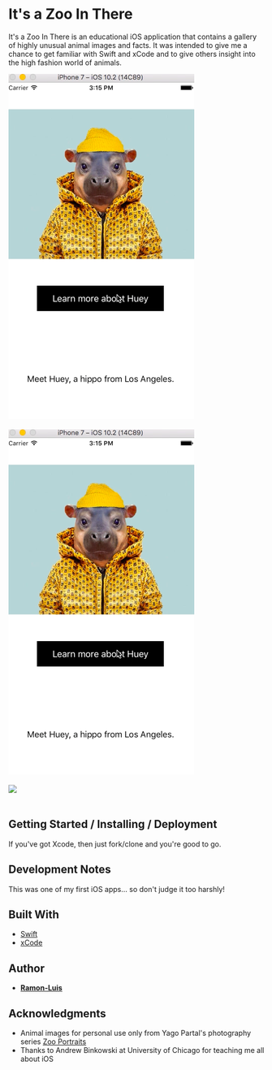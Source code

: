 # It's a Zoo In There

It's a Zoo In There is an educational iOS application that contains a gallery of highly unusual animal images and facts.  It was intended to give me a chance to get familiar with Swift and xCode and to give others insight into the high fashion world of animals.

<kbd>
	<img src="https://github.com/ramon-luis/zoo-in-there/raw/master/demo/zoo-in-there-screenshot-5.png">
</kbd>
<br />
<br />
<kbd>
	<img src="https://github.com/ramon-luis/zoo-in-there/raw/master/demo/zoo-in-there-screenshot-5.png">
</kbd>
<br />
<br />
<kbd>
	<img src="https://github.com/ramon-luis/zoo-in-there/raw/master/demo/zoo-in-there-6.png">
</kbd>
<br />
<br />

## Getting Started / Installing / Deployment

If you've got Xcode, then just fork/clone and you're good to go.

## Development Notes

This was one of my first iOS apps... so don't judge it too harshly!


## Built With

* [Swift](https://developer.apple.com/swift/)
* [xCode](https://developer.apple.com/xcode/)

## Author

* [**Ramon-Luis**](https://github.com/ramon-luis)

## Acknowledgments

* Animal images for personal use only from Yago Partal's photography series [Zoo Portraits](www.zooportraits.com)  
* Thanks to Andrew Binkowski at University of Chicago for teaching me all about iOS